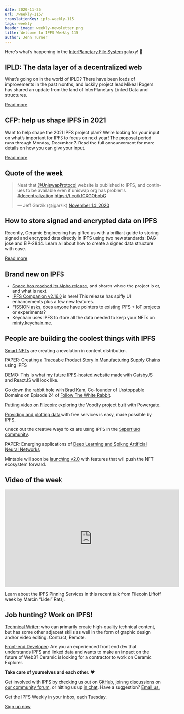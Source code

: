 ```yaml
---
date: 2020-11-25
url: /weekly-115/
translationKey: ipfs-weekly-115
tags: weekly
header_image: weekly-newsletter.png
title: Welcome to IPFS Weekly 115
author: Jenn Turner
---
```


Here’s what’s happening in the [InterPlanetary File System](https://ipfs.io/) galaxy! 🚀

## IPLD: The data layer of a decentralized web
What’s going on in the world of IPLD? There have been loads of improvements in the past months, and luckily project lead Mikeal Rogers has shared an update from the land of InterPlanetary Linked Data and structures.

[Read more](https://medium.com/@mikeal/the-new-data-d6b5e392da43)

## CFP: help us shape IPFS in 2021 
Want to help shape the 2021 IPFS project plan? We’re looking for your input on what’s important for IPFS to focus on next year! The proposal period runs through Monday, December 7. Read the full announcement for more details on how you can give your input.

[Read more](https://blog.ipfs.io/2020-11-19-community-rfp/)

## Quote of the week
<blockquote class="twitter-tweet"><p lang="en" dir="ltr">Neat that <a href="https://twitter.com/UniswapProtocol?ref_src=twsrc%5Etfw">@UniswapProtocol</a> website is published to IPFS, and continues to be available even if uniswap org has problems <a href="https://twitter.com/hashtag/decentralization?src=hash&amp;ref_src=twsrc%5Etfw">#decentralization</a> <a href="https://t.co/kfCXGObobG">https://t.co/kfCXGObobG</a></p>&mdash; Jeff Garzik (@jgarzik) <a href="https://twitter.com/jgarzik/status/1327453544853745666?ref_src=twsrc%5Etfw">November 14, 2020</a></blockquote> 

## How to store signed and encrypted data on IPFS
Recently, Ceramic Engineering has gifted us with a brilliant guide to storing signed and encrypted data directly in IPFS using two new standards: DAG-jose and EIP-2844. Learn all about how to create a signed data structure with ease.

[Read more](https://blog.ceramic.network/how-to-store-signed-and-encrypted-data-on-ipfs/)

## Brand new on IPFS
* [Space has reached its Alpha release](https://blog.space.storage/posts/space-alpha-where-we-are-what-is-next), and shares where the project is at, and what is next.
* [IPFS Companion v2.16.0](https://github.com/ipfs-shipyard/ipfs-companion/releases/tag/v2.16.0) is here! This release has spiffy UI enhancements plus a few new features.
* [FISSION asks](https://talk.fission.codes/t/application-for-iot/1186/2), does anyone have pointers to existing IPFS + IoT projects or experiments?
* Keychain uses IPFS to store all the data needed to keep your NFTs on [minty.keychain.me](https://minty.keychain.me).

## People are building the coolest things with IPFS
[Smart NFTs](https://medium.com/phantasticphantasma/the-smart-nft-3a1ff1c03328) are creating a revolution in content distribution.

PAPER: Creating a [Traceable Product Story in Manufacturing Supply Chains](http://ltu.diva-portal.org/smash/record.jsf?aq2=%5B%5B%5D%5D&c=4&af=%5B%5D&searchType=LIST_LATEST&sortOrder2=title_sort_asc&query=&language=en&pid=diva2%3A1501699&aq=%5B%5B%5D%5D&sf=all&aqe=%5B%5D&sortOrder=author_sort_asc&onlyFullText=false&noOfRows=50&dswid=-5208) using IPFS

DEMO: This is what my [future IPFS-hosted website](https://twitter.com/achatainga/status/1329151805465489409?s=20) made with GatsbyJS and ReactJS will look like.

Go down the rabbit hole with Brad Kam, Co-founder of Unstoppable Domains on Episode 24 of [Follow The White Rabbit](https://www.orchid.com/podcast/episode-24-brad-kam). 

[Putting video on Filecoin](https://blog.textile.io/video-on-filecoin-using-voodfy-project-and-powergate/): exploring the Voodfy project built with Powergate.

[Providing and plotting data](https://towardsdatascience.com/providing-and-plotting-data-with-free-services-is-easy-c3176f4323f7) with free services is easy, made possible by IPFS.

Check out the creative ways folks are using IPFS in the [Superfluid community](https://medium.com/superfluid-blog/superfluid-hacks-1-0-2945b21fd41e).

PAPER: Emerging applications of [Deep Learning and Spiking Artificial Neural Networks](https://link.springer.com/article/10.1007/s00521-020-05443-z?error=cookies_not_supported&code=4f6ac07a-e9e8-41fc-8afa-98f6ee627845)

Mintable will soon be [launching v2.0](https://mintable.medium.com/one-week-left-until-launch-mintable-v2-0-dev-update-6-9dc82bd72fc8) with features that will push the NFT ecosystem forward.

## Video of the week

<iframe width="560" height="315" src="https://www.youtube.com/embed/1Tf4Fd6cYdg" frameborder="0" allow="accelerometer; autoplay; clipboard-write; encrypted-media; gyroscope; picture-in-picture" allowfullscreen></iframe>

Learn about the IPFS Pinning Services in this recent talk from Filecoin Liftoff week by Marcin “Lidel” Rataj. 

## Job hunting? Work on IPFS!

[Technical Writer](https://www.notion.so/Hiring-Technical-Writer-bc6a543f6bea40f28c06abfbfd810ea4): who can primarily create high-quality technical content, but has some other adjacent skills as well in the form of graphic design and/or video editing. Contract, Remote.

[Front-end Developer](https://twitter.com/ceramicnetwork/status/1305886402886995968): Are you an experienced front end dev that understands IPFS and linked data and wants to make an impact on the future of Web3? Ceramic is looking for a contractor to work on Ceramic Explorer.

**Take care of yourselves and each other. ❤️**

Get involved with IPFS by checking us out on [GitHub](https://github.com/ipfs), joining discussions on [our community forum](https://discuss.ipfs.io/), or hitting us up [in chat](https://riot.im/app/#/room/#ipfs:matrix.org). Have a suggestion? [Email us.](mailto:newsletter@ipfs.io)

Get the IPFS Weekly in your inbox, each Tuesday.
<p><a href="https://ipfs.us4.list-manage.com/subscribe?u=25473244c7d18b897f5a1ff6b&amp;id=cad54b2230" class="button button-primary">Sign up now</a></p>
